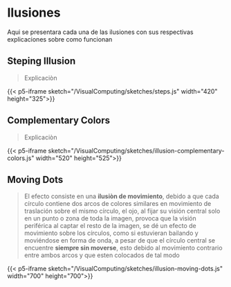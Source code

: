 # Ilusiones

Aqui se presentara cada una de las ilusiones con sus respectivas explicaciones sobre como funcionan

## Steping Illusion
> Explicaciòn
>
{{< p5-iframe sketch="/VisualComputing/sketches/steps.js" width="420" height="325">}}

## Complementary Colors
> Explicaciòn
>
{{< p5-iframe sketch="/VisualComputing/sketches/illusion-complementary-colors.js" width="520" height="525">}}

## Moving Dots
> El efecto consiste en una **ilusiòn de movimiento**, debido a que cada círculo contiene dos arcos de colores similares en  movimiento de traslación sobre el mismo círculo, el ojo, al fijar su visión central solo en un punto o zona de toda la imagen, provoca que la visión periférica al captar el resto de la imagen, se dé un efecto de movimiento sobre los círculos, como si estuvieran bailando y moviéndose en forma de onda, a pesar de que el círculo central se encuentre **siempre sin moverse**, esto debido al movimiento contrario entre ambos arcos y que esten colocados de tal modo
>
{{< p5-iframe sketch="/VisualComputing/sketches/illusion-moving-dots.js" width="700" height="700">}}
